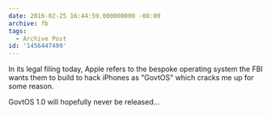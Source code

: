 ```yaml
---
date: 2016-02-25 16:44:59.000000000 -08:00
archive: fb
tags: 
  - Archive Post
id: '1456447499'
---
```


In its legal filing today, Apple refers to the bespoke operating system the FBI wants them to build to hack iPhones as "GovtOS" which cracks me up for some reason.

GovtOS 1.0 will hopefully never be released...
